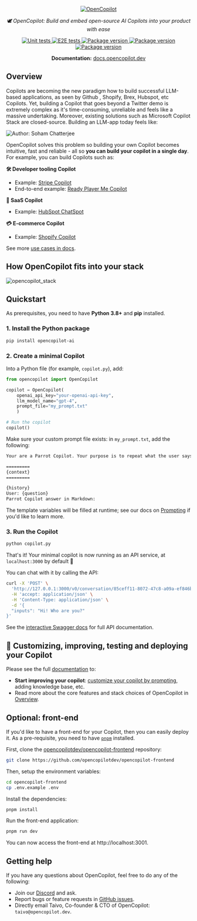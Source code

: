 <p align="center">
  <a href="https://docs.opencopilot.dev"><img src="https://github.com/opencopilotdev/opencopilot/assets/5147210/ff01df76-45f5-4c91-a4ef-cd9fcd73a971" alt="OpenCopilot"></a>
</p>
<p align="center">
    <em> 🕊️ OpenCopilot: Build and embed open-source AI Copilots into your product with ease</em>
</p>
<p align="center">

<a href="https://github.com/opencopilotdev/opencopilot/actions/workflows/unit_test.yml" target="_blank">
    <img src="https://github.com/opencopilotdev/opencopilot/actions/workflows/unit_test.yml/badge.svg" alt="Unit tests">
</a>

<a href="https://github.com/opencopilotdev/opencopilot/actions/workflows/e2e_test_full.yml" target="_blank">
    <img src="https://github.com/opencopilotdev/opencopilot/actions/workflows/e2e_test_full.yml/badge.svg" alt="E2E tests">
</a>

<a href="https://twitter.com/OpenCopilot" target="_blank">
    <img src="https://img.shields.io/twitter/url/https/twitter.com/opencopilot.svg?style=social&label=Follow%20%40OpenCopilot" alt="Package version">
</a>

<a href="https://discord.gg/AmdF5d94vE" target="_blank">
    <img src="https://img.shields.io/discord/1133675019478782072?logo=discord&label=OpenCopilot" alt="Package version">
</a>

<a href="https://pypi.org/project/opencopilot-ai" target="_blank">
    <img src="https://img.shields.io/pypi/v/opencopilot-ai?color=%2334D058&label=pypi%20package" alt="Package version">
</a>
</p>

<p align="center">
  <b>Documentation:</b> <a href="https://docs.opencopilot.dev/">docs.opencopilot.dev</a>
</p>


## Overview

Copilots are becoming the new paradigm how to build successful LLM-based applications, as seen by Github , Shopify, Brex, Hubspot, etc Copilots. Yet, building a Copilot that goes beyond a Twitter demo is extremely complex as it's time-consuming, unreliable and feels like a massive undertaking. Moreover, existing solutions such as Microsoft Copilot Stack are closed-source. Building an LLM-app today feels like:

![Author: Soham Chatterjee](https://github.com/opencopilotdev/opencopilot/assets/3767980/f98def43-38b6-40ed-956b-8b5498c08318)

OpenCopilot solves this problem so building your own Copilot becomes intuitive, fast and reliable - all so **you can build your copilot in a single day**. For example, you can build Copilots such as:

**🛠️ Developer tooling Copilot**

* Example: [Stripe Copilot](https://stripe.com/newsroom/news/stripe-and-openai)
* End-to-end example: [Ready Player Me Copilot](https://github.com/opencopilotdev/opencopilot/tree/main/examples/ready_player_me_copilot) 

**💾 SaaS Copilot**

* Example: [HubSpot ChatSpot](https://chatspot.ai/)

**💳 E-commerce Copilot**

* Example: [Shopify Copilot](https://www.shopify.com/magic)
  
See more [use cases in docs](https://docs.opencopilot.dev/welcome/overview#use-cases).

## How OpenCopilot fits into your stack

![opencopilot_stack](https://github.com/opencopilotdev/opencopilot/assets/5147210/140ca313-cf8a-4635-913e-8dbb5e33e8d4)

## Quickstart

As prerequisites, you need to have **Python 3.8+** and **pip** installed.

### 1. Install the Python package

```bash
pip install opencopilot-ai
```

### 2. Create a minimal Copilot

Into a Python file (for example, `copilot.py`), add:


```python
from opencopilot import OpenCopilot

copilot = OpenCopilot(
    openai_api_key="your-openai-api-key",
    llm_model_name="gpt-4",
    prompt_file="my_prompt.txt"
    )

# Run the copilot
copilot()
```

Make sure your custom prompt file exists: in `my_prompt.txt`, add the following:

```txt
Your are a Parrot Copilot. Your purpose is to repeat what the user says, but in a different wording.

=========
{context}
=========

{history}
User: {question}
Parrot Copilot answer in Markdown:
```

The template variables will be filled at runtime; see our docs on [Prompting](https://docs.opencopilot.dev/improve/prompting) if you'd like to learn more.

### 3. Run the Copilot

```bash
python copilot.py
```

That's it! Your minimal copilot is now running as an API service, at `localhost:3000` by default 🎉

You can chat with it by calling the API:

```bash
curl -X 'POST' \
  'http://127.0.0.1:3000/v0/conversation/85ceff11-8072-47c8-a09a-ef846b024c04' \
  -H 'accept: application/json' \
  -H 'Content-Type: application/json' \
  -d '{
  "inputs": "Hi! Who are you?"
}'
```

See the [interactive Swagger docs](http://localhost:3000/docs#/Chat/handle_conversation_v0_conversation__conversation_id__post) for full API documentation.

## 📖 Customizing, improving, testing and deploying your Copilot

Please see the full [documentation](https://docs.opencopilot.dev/welcome/introduction) to:

* **Start improving your copilot**: [customize your copilot by prompting](https://docs.opencopilot.dev/improve/customize-your-copilot), adding knowledge base, etc.
* Read more about the core features and stack choices of OpenCopilot in [Overview](/welcome/overview).

## Optional: front-end

If you'd like to have a front-end for your Copilot, then you can easily deploy it. As a pre-requisite, you need to have [`pnpm`](https://pnpm.io/) installed.

First, clone the [opencopilotdev/opencopilot-frontend](https://github.com/opencopilotdev/opencopilot-frontend) repository:

```bash
git clone https://github.com/opencopilotdev/opencopilot-frontend
```

Then, setup the environment variables:

```bash
cd opencopilot-frontend
cp .env.example .env
```

Install the dependencies:

```bash
pnpm install
```

Run the front-end application:

```bash
pnpm run dev
```

You can now access the front-end at http://localhost:3001.

## Getting help

If you have any questions about OpenCopilot, feel free to do any of the following:

* Join our [Discord](https://discord.gg/AmdF5d94vE) and ask.
* Report bugs or feature requests in [GitHub issues](https://github.com/opencopilotdev/opencopilot/issues).
* Directly email Taivo, Co-founder & CTO of OpenCopilot: `taivo@opencopilot.dev`.
